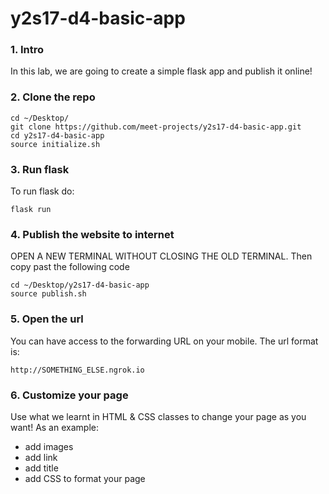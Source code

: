 # y2s17-d4-basic-app

### 1. Intro
In this lab, we are going to create a simple flask app and publish it online!

### 2. Clone the repo

```
cd ~/Desktop/
git clone https://github.com/meet-projects/y2s17-d4-basic-app.git
cd y2s17-d4-basic-app
source initialize.sh
```

### 3. Run flask

To run flask do:
```
flask run
```

### 4. Publish the website to internet

OPEN A NEW TERMINAL WITHOUT CLOSING THE OLD TERMINAL.
Then copy past the following code

```
cd ~/Desktop/y2s17-d4-basic-app
source publish.sh
```

### 5. Open the url

You can have access to the forwarding URL on your mobile.
The url format is:
```
http://SOMETHING_ELSE.ngrok.io
```

### 6. Customize your page

Use what we learnt in HTML & CSS classes to change your page as you want!
As an example:
- add images
- add link
- add title
- add CSS to format your page


